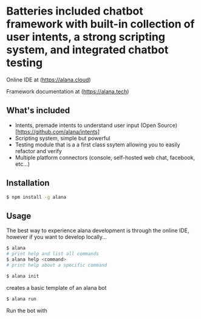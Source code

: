 # Batteries included chatbot framework with built-in collection of user intents, a strong scripting system, and integrated chatbot testing

Online IDE at (https://alana.cloud)

Framework documentation at (https://alana.tech)

## What's included
- Intents, premade intents to understand user input (Open Source)[https://github.com/alana/intents]
- Scripting system, simple but powerful
- Testing module that is a a first class ssytem allowing you to easily refactor and verify
- Multiple platform connectors (console, self-hosted web chat, facebook, etc...)

## Installation
```bash
$ npm install -g alana
```

## Usage
The best way to experience alana development is through the online IDE, however if you want to develop locally...
```bash
$ alana
# print help and list all commands
$ alana help <command>
# print help about a specific command
```

```bash
$ alana init
```
creates a basic template of an alana bot

```bash
$ alana run
```
Run the bot with 

